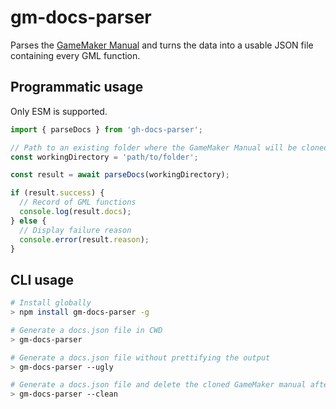 # gm-docs-parser

Parses the [GameMaker Manual](https://github.com/YoYoGames/GameMaker-Manual) and turns the data into a usable JSON file containing every GML function.

## Programmatic usage

Only ESM is supported.

```Typescript
import { parseDocs } from 'gh-docs-parser';

// Path to an existing folder where the GameMaker Manual will be cloned into
const workingDirectory = 'path/to/folder';

const result = await parseDocs(workingDirectory);

if (result.success) {
  // Record of GML functions
  console.log(result.docs);
} else {
  // Display failure reason
  console.error(result.reason);
}
```

## CLI usage

```bash
# Install globally
> npm install gm-docs-parser -g

# Generate a docs.json file in CWD
> gm-docs-parser

# Generate a docs.json file without prettifying the output
> gm-docs-parser --ugly

# Generate a docs.json file and delete the cloned GameMaker manual afterwards
> gm-docs-parser --clean
```